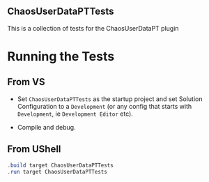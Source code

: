 ChaosUserDataPTTests
--------------------

This is a collection of tests for the ChaosUserDataPT plugin

# Running the Tests

## From VS

- Set `ChaosUserDataPTTests` as the startup project and set
Solution Configuration to a `Development` (or any config that
starts with `Development`, ie `Development Editor` etc).

- Compile and debug.

## From UShell

```ps1
.build target ChaosUserDataPTTests
.run target ChaosUserDataPTTests
```